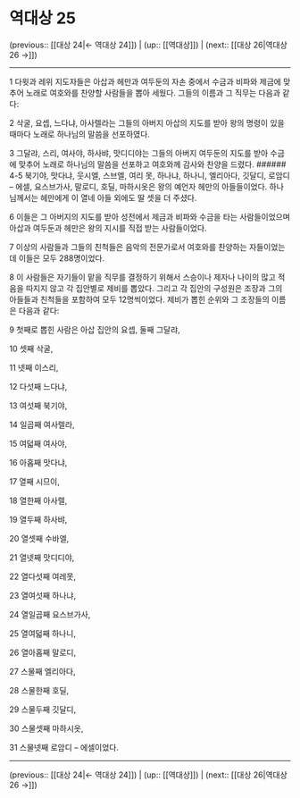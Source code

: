 # 역대상 25

(previous:: [[대상 24|← 역대상 24]]) | (up:: [[역대상]]) | (next:: [[대상 26|역대상 26 →]])

***




1 
다윗과 레위 지도자들은 아삽과 헤만과 여두둔의 자손 중에서 수금과 비파와 제금에 맞추어 노래로 여호와를 찬양할 사람들을 뽑아 세웠다. 그들의 이름과 그 직무는 다음과 같다: 



2 
삭굴, 요셉, 느다냐, 아사렐라는 그들의 아버지 아삽의 지도를 받아 왕의 명령이 있을 때마다 노래로 하나님의 말씀을 선포하였다. 



3 
그달랴, 스리, 여사야, 하사뱌, 맛디디야는 그들의 아버지 여두둔의 지도를 받아 수금에 맞추어 노래로 하나님의 말씀을 선포하고 여호와께 감사와 찬양을 드렸다. ###### 4-5 북기야, 맛다냐, 웃시엘, 스브엘, 여리 못, 하나냐, 하나니, 엘리아다, 깃달디, 로암디 – 에셀, 요스브가사, 말로디, 호딜, 마하시옷은 왕의 예언자 헤만의 아들들이었다. 하나님께서는 헤만에게 이 열네 아들 외에도 딸 셋을 더 주셨다. 



6 
이들은 그 아버지의 지도를 받아 성전에서 제금과 비파와 수금을 타는 사람들이었으며 아삽과 여두둔과 헤만은 왕의 지시를 직접 받는 사람들이었다. 



7 
이상의 사람들과 그들의 친척들은 음악의 전문가로서 여호와를 찬양하는 자들이었는데 이들은 모두 288명이었다. 



8 
이 사람들은 자기들이 맡을 직무를 결정하기 위해서 스승이나 제자나 나이의 많고 적음을 따지지 않고 각 집안별로 제비를 뽑았다. 그리고 각 집안의 구성원은 조장과 그의 아들들과 친척들을 포함하여 모두 12명씩이었다. 제비가 뽑힌 순위와 그 조장들의 이름은 다음과 같다: 



9 
첫째로 뽑힌 사람은 아삽 집안의 요셉, 둘째 그달랴, 



10 
셋째 삭굴, 



11 
넷째 이스리, 



12 
다섯째 느다냐, 



13 
여섯째 북기야, 



14 
일곱째 여사렐라, 



15 
여덟째 여사야, 



16 
아홉째 맛다냐, 



17 
열째 시므이, 



18 
열한째 아사렐, 



19 
열두째 하사뱌, 



20 
열셋째 수바엘, 



21 
열넷째 맛디디야, 



22 
열다섯째 여레못, 



23 
열여섯째 하나냐, 



24 
열일곱째 요스브가사, 



25 
열여덟째 하나니, 



26 
열아홉째 말로디, 



27 
스물째 엘리아다, 



28 
스물한째 호딜, 



29 
스물두째 깃달디, 



30 
스물셋째 마하시옷, 



31 
스물넷째 로암디 – 에셀이었다.

***

(previous:: [[대상 24|← 역대상 24]]) | (up:: [[역대상]]) | (next:: [[대상 26|역대상 26 →]])
